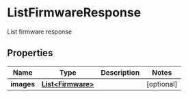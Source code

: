 

# ListFirmwareResponse

List firmware response

## Properties

| Name | Type | Description | Notes |
|------------ | ------------- | ------------- | -------------|
|**images** | [**List&lt;Firmware&gt;**](Firmware.md) |  |  [optional] |



